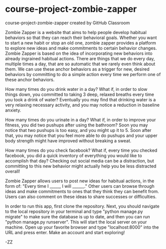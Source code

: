 # course-project-zombie-zapper
course-project-zombie-zapper created by GitHub Classroom

Zombie Zapper is a website that aims to help people develop habitual behaviors so that they can reach their behavioral goals. Whether you want to start a new habit or stop an old one, zombie zapper provides a platform to explore new ideas and make commitments to certain behavior changes. Zombie Zapper is based on the idea of incorporating new behaviors into already ingrained habitual actions. There are things that we do every day, multiple times a day, that are so automatic that we rarely even think about them. We can use these anchor behaviors as a trigger for new, desired behaviors by committing to do a simple action every time we perform one of these anchor behaviors. 

How many times do you drink water in a day? What if, in order to slow things down, you committed to taking 3 deep, relaxed breaths every time you took a drink of water? Eventually you may find that drinking water is a very relaxing necessary activity, and you may notice a reduction in baseline anxiety. 

How many times do you urinate in a day? What if, in order to improve your fitness, you did two pushups after using the bathroom? Soon you may notice that two pushups is too easy, and you might up it to 5. Soon after that, you may notice that you feel more able to do pushups and your upper body strength might have improved without breaking a sweat.

How many times do you check facebook? What if, every time you checked facebook, you did a quick inventory of everything you would like to accomplish that day? Checking out social media can be a distraction, but committing to this new behavior might actually help you be less distracted overall!

Zombie Zapper allows users to post new ideas for habitual actions, in the form of: "Every time I _____, I will ______." Other users can browse through ideas and make commitments to ones that they think they can benefit from. Users can also comment on these ideas to share successes or difficulties. 

In order to run this app, first clone the repository. Next, you should navigate to the local repository in your terminal and type "python manage.py migrate" to make sure the database is up to date, and then you can run "python manage.py runserver". This will start the local server on your machine. Open up your favorite browser and type "localhost:8000" into the URL and press enter. Make an account and start exploring!

-ZZ

